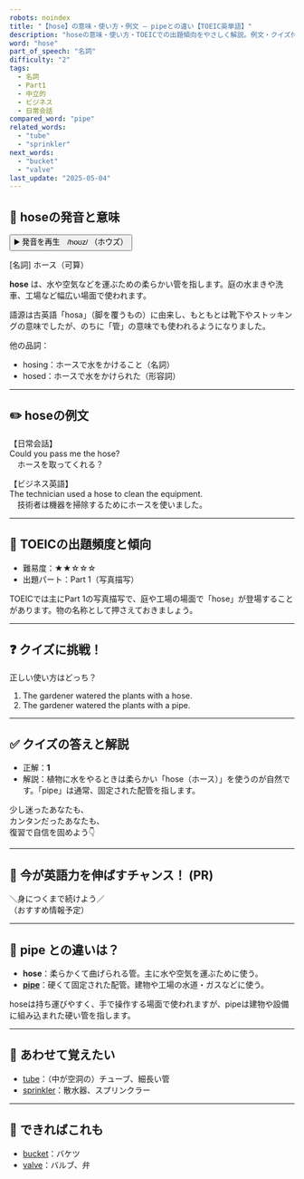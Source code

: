 ```yaml
---
robots: noindex
title: "【hose】の意味・使い方・例文 ― pipeとの違い【TOEIC英単語】"
description: "hoseの意味・使い方・TOEICでの出題傾向をやさしく解説。例文・クイズ付きでpipeとの違いもわかりやすく学べます。"
word: "hose"
part_of_speech: "名詞"
difficulty: "2"
tags:
  - 名詞
  - Part1
  - 中立的
  - ビジネス
  - 日常会話
compared_word: "pipe"
related_words:
  - "tube"
  - "sprinkler"
next_words:
  - "bucket"
  - "valve"
last_update: "2025-05-04"
---
```


## 🔰 hoseの発音と意味

<button class="play-audio" onclick="playTTS('hose')">
  <span class="play-audio-main">
    ▶️ 発音を再生　/hoʊz/
  </span>
  <span class="play-audio-sub">
    （ホウズ）
  </span>
</button>

[名詞] ホース（可算）

**hose** は、水や空気などを運ぶための柔らかい管を指します。庭の水まきや洗車、工場など幅広い場面で使われます。

語源は古英語「hosa」（脚を覆うもの）に由来し、もともとは靴下やストッキングの意味でしたが、のちに「管」の意味でも使われるようになりました。

他の品詞：  
- hosing：ホースで水をかけること（名詞）
- hosed：ホースで水をかけられた（形容詞）

---

## ✏️ hoseの例文

【日常会話】  
Could you pass me the hose?  
　ホースを取ってくれる？

【ビジネス英語】  
The technician used a hose to clean the equipment.  
　技術者は機器を掃除するためにホースを使いました。

---

## 🎯 TOEICの出題頻度と傾向

- 難易度：★★☆☆☆
- 出題パート：Part 1（写真描写）

TOEICでは主にPart 1の写真描写で、庭や工場の場面で「hose」が登場することがあります。物の名称として押さえておきましょう。

---

## ❓ クイズに挑戦！

正しい使い方はどっち？

1. The gardener watered the plants with a hose.  
2. The gardener watered the plants with a pipe.

---

## ✅ クイズの答えと解説

- 正解：**1**
- 解説：植物に水をやるときは柔らかい「hose（ホース）」を使うのが自然です。「pipe」は通常、固定された配管を指します。

少し迷ったあなたも、  
カンタンだったあなたも、  
復習で自信を固めよう👇️

---

## 🚀 今が英語力を伸ばすチャンス！ (PR)

<div class="info-center">
＼身につくまで続けよう／<br>  
（おすすめ情報予定）
</div>

---

## 🤔  pipe との違いは？

- **hose**：柔らかくて曲げられる管。主に水や空気を運ぶために使う。
- **[pipe](/word/pipe/)**：硬くて固定された配管。建物や工場の水道・ガスなどに使う。

hoseは持ち運びやすく、手で操作する場面で使われますが、pipeは建物や設備に組み込まれた硬い管を指します。

---

## 🧩 あわせて覚えたい

- [tube](/word/tube/)：（中が空洞の）チューブ、細長い管
- [sprinkler](/word/sprinkler/)：散水器、スプリンクラー

---

## 📖 できればこれも

- [bucket](/word/bucket/)：バケツ
- [valve](/word/valve/)：バルブ、弁

<!-- cvid: aid11_bid24 -->
